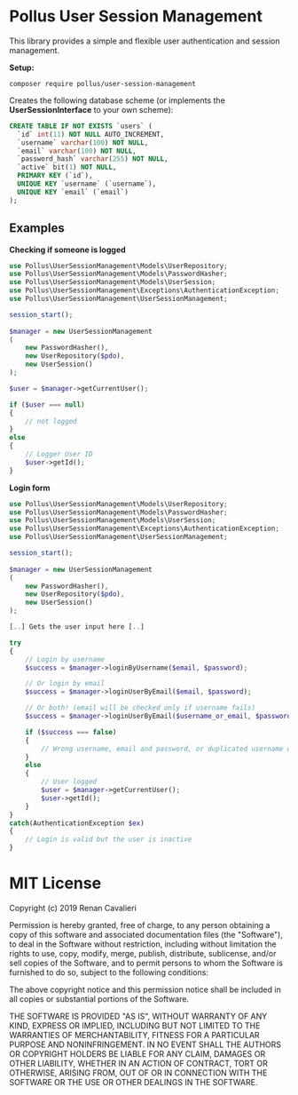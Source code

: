 # Pollus User Session Management

This library provides a simple and flexible user authentication and session management.

**Setup:**

```composer require pollus/user-session-management```

Creates the following database scheme (or implements the **UserSessionInterface** to your own scheme):

```sql
CREATE TABLE IF NOT EXISTS `users` (
  `id` int(11) NOT NULL AUTO_INCREMENT,
  `username` varchar(100) NOT NULL,
  `email` varchar(100) NOT NULL,
  `password_hash` varchar(255) NOT NULL,
  `active` bit(1) NOT NULL,
  PRIMARY KEY (`id`),
  UNIQUE KEY `username` (`username`),
  UNIQUE KEY `email` (`email`)
);
```

## Examples
**Checking if someone is logged**

```php
use Pollus\UserSessionManagement\Models\UserRepository;
use Pollus\UserSessionManagement\Models\PasswordHasher;
use Pollus\UserSessionManagement\Models\UserSession;
use Pollus\UserSessionManagement\Exceptions\AuthenticationException;
use Pollus\UserSessionManagement\UserSessionManagement;

session_start();
        
$manager = new UserSessionManagement 
(
    new PasswordHasher(),
    new UserRepository($pdo),
    new UserSession()
);

$user = $manager->getCurrentUser();

if ($user === null)
{
    // not logged
}
else
{
    // Logger User ID
    $user->getId();
}
```

**Login form**

```php
use Pollus\UserSessionManagement\Models\UserRepository;
use Pollus\UserSessionManagement\Models\PasswordHasher;
use Pollus\UserSessionManagement\Models\UserSession;
use Pollus\UserSessionManagement\Exceptions\AuthenticationException;
use Pollus\UserSessionManagement\UserSessionManagement;

session_start();
        
$manager = new UserSessionManagement 
(
    new PasswordHasher(),
    new UserRepository($pdo),
    new UserSession()
);

[..] Gets the user input here [..]

try
{
    // Login by username
    $success = $manager->loginByUsername($email, $password);

    // Or login by email
    $success = $manager->loginUserByEmail($email, $password);

    // Or both! (email will be checked only if username fails)
    $success = $manager->loginUserByEmail($username_or_email, $password);

    if ($success === false)
    {
        // Wrong username, email and password, or duplicated username or email
    }
    else
    {
        // User logged
        $user = $manager->getCurrentUser(); 
        $user->getId();
    }
}
catch(AuthenticationException $ex)
{
    // Login is valid but the user is inactive
}
``` 

# MIT License

Copyright (c) 2019 Renan Cavalieri

Permission is hereby granted, free of charge, to any person obtaining a copy of this software and associated documentation files (the "Software"), to deal in the Software without restriction, including without limitation the rights to use, copy, modify, merge, publish, distribute, sublicense, and/or sell copies of the Software, and to permit persons to whom the Software is furnished to do so, subject to the following conditions:

The above copyright notice and this permission notice shall be included in all copies or substantial portions of the Software.

THE SOFTWARE IS PROVIDED "AS IS", WITHOUT WARRANTY OF ANY KIND, EXPRESS OR IMPLIED, INCLUDING BUT NOT LIMITED TO THE WARRANTIES OF MERCHANTABILITY, FITNESS FOR A PARTICULAR PURPOSE AND NONINFRINGEMENT. IN NO EVENT SHALL THE AUTHORS OR COPYRIGHT HOLDERS BE LIABLE FOR ANY CLAIM, DAMAGES OR OTHER LIABILITY, WHETHER IN AN ACTION OF CONTRACT, TORT OR OTHERWISE, ARISING FROM, OUT OF OR IN CONNECTION WITH THE SOFTWARE OR THE USE OR OTHER DEALINGS IN THE SOFTWARE.

